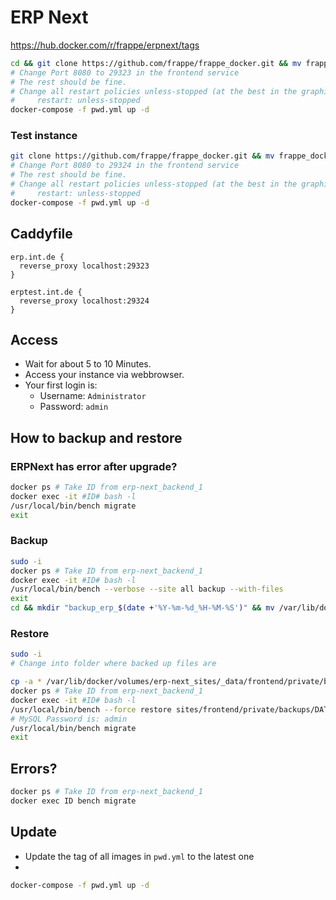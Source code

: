# ERP Next

<https://hub.docker.com/r/frappe/erpnext/tags>

```bash
cd && git clone https://github.com/frappe/frappe_docker.git && mv frappe_docker erp-next && cd erp-next && vim pwd.yml
# Change Port 8080 to 29323 in the frontend service
# The rest should be fine.
# Change all restart policies unless-stopped (at the best in the graphical text editor) to:
#     restart: unless-stopped
docker-compose -f pwd.yml up -d
```

### Test instance

```bash
git clone https://github.com/frappe/frappe_docker.git && mv frappe_docker erp-next-test && cd erp-next-test && vim pwd.yml
# Change Port 8080 to 29324 in the frontend service
# The rest should be fine.
# Change all restart policies unless-stopped (at the best in the graphical text editor) to:
#     restart: unless-stopped
docker-compose -f pwd.yml up -d
```

## Caddyfile

```Caddyfile
erp.int.de {
  reverse_proxy localhost:29323
}

erptest.int.de {
  reverse_proxy localhost:29324
}
```

## Access

- Wait for about 5 to 10 Minutes.
- Access your instance via webbrowser.
- Your first login is:
  - Username: `Administrator`
  - Password: `admin`

## How to backup and restore

### ERPNext has error after upgrade?

```bash
docker ps # Take ID from erp-next_backend_1
docker exec -it #ID# bash -l
/usr/local/bin/bench migrate
exit
```

### Backup

```bash
sudo -i
docker ps # Take ID from erp-next_backend_1
docker exec -it #ID# bash -l
/usr/local/bin/bench --verbose --site all backup --with-files
exit
cd && mkdir "backup_erp_$(date +'%Y-%m-%d_%H-%M-%S')" && mv /var/lib/docker/volumes/erp-next_sites/_data/frontend/private/backups/* "backup_erp_$(date +'%Y-%m-%d_%H-%M-%S')/"
```

### Restore

```bash
sudo -i
# Change into folder where backed up files are

cp -a * /var/lib/docker/volumes/erp-next_sites/_data/frontend/private/backups/
docker ps # Take ID from erp-next_backend_1
docker exec -it #ID# bash -l
/usr/local/bin/bench --force restore sites/frontend/private/backups/DATE_TIME-frontend-database.sql.gz --with-private-files sites/frontend/private/backups/DATE_TIME-frontend-private-files.tar --with-public-files sites/frontend/private/backups/DATE_TIME-frontend-files.tar
# MySQL Password is: admin
/usr/local/bin/bench migrate
exit
```

## Errors?

```bash
docker ps # Take ID from erp-next_backend_1
docker exec ID bench migrate
```

## Update

- Update the tag of all images in `pwd.yml` to the latest one
- 
```bash
docker-compose -f pwd.yml up -d
```
